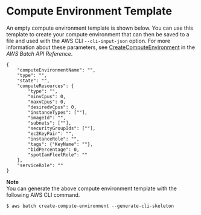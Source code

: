# Compute Environment Template<a name="compute-environment-template"></a>

An empty compute environment template is shown below\. You can use this template to create your compute environment that can then be saved to a file and used with the AWS CLI `--cli-input-json` option\. For more information about these parameters, see [CreateComputeEnvironment](http://docs.aws.amazon.com/batch/latest/APIReference/API_CreateComputeEnvironment.html) in the *AWS Batch API Reference*\.

```
{
    "computeEnvironmentName": "",
    "type": "",
    "state": "",
    "computeResources": {
        "type": "",
        "minvCpus": 0,
        "maxvCpus": 0,
        "desiredvCpus": 0,
        "instanceTypes": [""],
        "imageId": "",
        "subnets": [""],
        "securityGroupIds": [""],
        "ec2KeyPair": "",
        "instanceRole": "",
        "tags": {"KeyName": ""},
        "bidPercentage": 0,
        "spotIamFleetRole": ""
    },
    "serviceRole": ""
}
```

**Note**  
You can generate the above compute environment template with the following AWS CLI command\.  

```
$ aws batch create-compute-environment --generate-cli-skeleton
```

